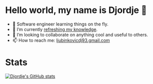 # Hello world, my name is Djordje 👋

- 🐧 Software engineer learning things on the fly.
- 📖 I’m currently [refreshing my knowledge](https://teachyourselfcs.com/).
- 👯 I’m looking to collaborate on anything cool and useful to others.
- 📫 How to reach me: [ljubinkovicdj93.gmail.com](mailto:ljubinkovicdj93@gmail.com)

# Stats
[![Djordje's GitHub stats](https://github-readme-stats.vercel.app/api?username=ljubinkovicdj93&count_private=true&show_icons=true&theme=radical&hide_rank=false)](https://github.com/anuraghazra/github-readme-stats)
